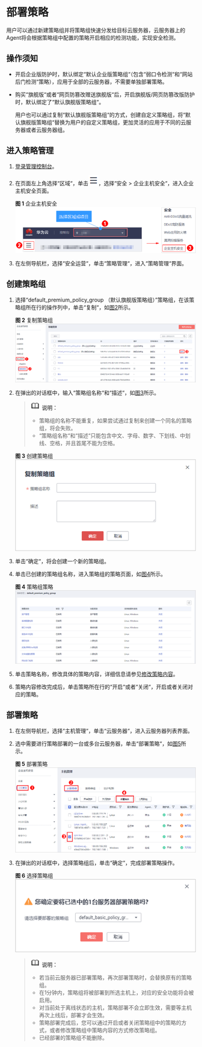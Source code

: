 # 部署策略<a name="hss_01_0024"></a>

用户可以通过新建策略组并将策略组快速分发给目标云服务器，云服务器上的Agent将会根据策略组中配置的策略开启相应的检测功能，实现安全检测。

## 操作须知<a name="section1303437171317"></a>

-   开启企业版防护时，默认绑定“默认企业版策略组“（包含“弱口令检测“和“网站后门检测“策略），应用于全部的云服务器，不需要单独部署策略。
-   购买“旗舰版“或者“网页防篡改赠送旗舰版“后，开启旗舰版/网页防篡改版防护时，默认绑定了“默认旗舰版策略组“。

    用户也可以通过复制“默认旗舰版策略组“的方式，创建自定义策略组，将“默认旗舰版策略组“替换为用户的自定义策略组，更加灵活的应用于不同的云服务器或者云服务器组。


## 进入策略管理<a name="section1836718223223"></a>

1.  [登录管理控制台](https://console.huaweicloud.com)。

1.  在页面左上角选择“区域“，单击![](figures/icon-servicelist.png)，选择“安全  \>  企业主机安全“，进入企业主机安全页面。

    **图 1**  企业主机安全<a name="hss_01_0229_fig1855613765114"></a>  
    ![](figures/企业主机安全.png "企业主机安全")

2.  在左侧导航栏，选择“安全运营“，单击“策略管理“，进入“策略管理“界面。

## 创建策略组<a name="section1337661923512"></a>

1.  选择“default\_premium\_policy\_group （默认旗舰版策略组）”策略组，在该策略组所在行的操作列中，单击“复制“，如[图2](#fig15964857392)所示。

    **图 2**  复制策略组<a name="fig15964857392"></a>  
    ![](figures/复制策略组.png "复制策略组")

2.  在弹出的对话框中，输入“策略组名称“和“描述“，如[图3](#fig2889958811472)所示。

    >![](public_sys-resources/icon-note.gif) **说明：** 
    >-   策略组的名称不能重复，如果尝试通过复制来创建一个同名的策略组，将会失败。
    >-   “策略组名称“和“描述“只能包含中文、字母、数字、下划线、中划线、空格，并且首尾不能为空格。

    **图 3**  创建策略组<a name="fig2889958811472"></a>  
    ![](figures/创建策略组.png "创建策略组")

3.  单击“确定“，将会创建一个新的策略组。
4.  单击已创建的策略组名称，进入策略组的策略页面，如[图4](#fig1861202845918)所示。

    **图 4**  策略组策略<a name="fig1861202845918"></a>  
    ![](figures/策略组策略.png "策略组策略")

5.  单击策略名称，修改具体的策略内容，详细信息请参见[修改策略内容](修改策略内容.md)。
6.  策略内容修改完成后，单击策略所在行的“开启“或者“关闭“，开启或者关闭对应的策略。

## 部署策略<a name="section73327783614"></a>

1.  在左侧导航栏，选择“主机管理“，单击“云服务器“，进入云服务器列表界面。

1.  选中需要进行策略部署的一台或多台云服务器，单击“部署策略“，如[图5](#f16e53b83bcb749599a5e7637a4117e3e)所示。

    **图 5**  部署策略<a name="f16e53b83bcb749599a5e7637a4117e3e"></a>  
    ![](figures/部署策略.png "部署策略")

2.  在弹出的对话框中，选择策略组后，单击“确定“，完成部署策略操作。

    **图 6**  选择策略组<a name="fdcafe1f7ab8e443599699a44d30f7609"></a>  
    ![](figures/选择策略组.png "选择策略组")

    >![](public_sys-resources/icon-note.gif) **说明：** 
    >-   若当前云服务器已部署策略，再次部署策略时，会替换原有的策略组。
    >-   在1分钟内，策略组将被部署到所选主机上，对应的安全功能将会被启用。
    >-   对当前处于离线状态的主机，策略部署不会立即生效，需要等主机再次上线后，部署才会生效。
    >-   策略部署完成后，您可以通过开启或者关闭策略组中的策略的方式，或者修改策略组中策略内容的方式修改策略组。
    >-   已经部署的策略组不能删除。


